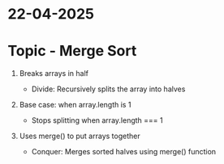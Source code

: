 # 22-04-2025

# Topic - Merge Sort

1. Breaks arrays in half

   - Divide: Recursively splits the array into halves

2. Base case: when array.length is 1

   - Stops splitting when array.length === 1

3. Uses merge() to put arrays together
   - Conquer: Merges sorted halves using merge() function
